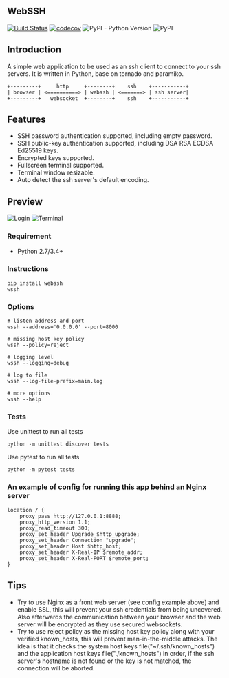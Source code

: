 ## WebSSH

[![Build Status](https://travis-ci.org/huashengdun/webssh.svg?branch=static)](https://travis-ci.org/huashengdun/webssh)
[![codecov](https://codecov.io/gh/huashengdun/webssh/branch/static/graph/badge.svg)](https://codecov.io/gh/huashengdun/webssh)
![PyPI - Python Version](https://img.shields.io/pypi/pyversions/webssh.svg)
![PyPI](https://img.shields.io/pypi/v/webssh.svg)


## Introduction

A simple web application to be used as an ssh client to connect to your ssh servers. It is written in Python, base on tornado and paramiko.
```
+---------+     http     +--------+    ssh    +-----------+                         
| browser | <==========> | webssh | <=======> | ssh server|
+---------+   websocket  +--------+    ssh    +-----------+
```

## Features

* SSH password authentication supported, including empty password.
* SSH public-key authentication supported, including DSA RSA ECDSA Ed25519 keys.
* Encrypted keys supported.
* Fullscreen terminal supported.
* Terminal window resizable.
* Auto detect the ssh server's default encoding.


## Preview

![Login](https://github.com/huashengdun/webssh/raw/master/preview/login.png)
![Terminal](https://github.com/huashengdun/webssh/raw/master/preview/terminal.png)


### Requirement

* Python 2.7/3.4+


### Instructions

```
pip install webssh
wssh
```

### Options

```
# listen address and port
wssh --address='0.0.0.0' --port=8000

# missing host key policy
wssh --policy=reject

# logging level
wssh --logging=debug

# log to file
wssh --log-file-prefix=main.log

# more options
wssh --help
```

### Tests

Use unittest to run all tests
```
python -m unittest discover tests
```

Use pytest to run all tests
```
python -m pytest tests
```

### An example of config  for running this app behind an Nginx server

```
location / {
    proxy_pass http://127.0.0.1:8888;
    proxy_http_version 1.1;
    proxy_read_timeout 300;
    proxy_set_header Upgrade $http_upgrade;
    proxy_set_header Connection "upgrade";
    proxy_set_header Host $http_host;
    proxy_set_header X-Real-IP $remote_addr;
    proxy_set_header X-Real-PORT $remote_port;
}
```

## Tips

* Try to use Nginx as a front web server (see config example above) and enable SSL, this will prevent your ssh credentials from being uncovered. Also afterwards the communication between your browser and the web server will be encrypted as they use secured websockets.
* Try to use reject policy as the missing host key policy along with your verified known_hosts, this will prevent man-in-the-middle attacks. The idea is that it checks the system host keys file("~/.ssh/known_hosts") and the application host keys file("./known_hosts") in order, if the ssh server's hostname is not found or the key is not matched, the connection will be aborted.
